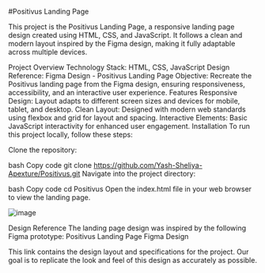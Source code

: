 #Positivus Landing Page


This project is the Positivus Landing Page, a responsive landing page design created using HTML, CSS, and JavaScript. It follows a clean and modern layout inspired by the Figma design, making it fully adaptable across multiple devices.

Project Overview
Technology Stack: HTML, CSS, JavaScript
Design Reference: Figma Design - Positivus Landing Page
Objective: Recreate the Positivus landing page from the Figma design, ensuring responsiveness, accessibility, and an interactive user experience.
Features
Responsive Design: Layout adapts to different screen sizes and devices for mobile, tablet, and desktop.
Clean Layout: Designed with modern web standards using flexbox and grid for layout and spacing.
Interactive Elements: Basic JavaScript interactivity for enhanced user engagement.
Installation
To run this project locally, follow these steps:

Clone the repository:

bash
Copy code
git clone https://github.com/Yash-Sheliya-Apexture/Positivus.git
Navigate into the project directory:

bash
Copy code
cd Positivus
Open the index.html file in your web browser to view the landing page.


![image](https://github.com/user-attachments/assets/f2e805cd-bd75-4d2e-9c87-45c504535c81)


Design Reference
The landing page design was inspired by the following Figma prototype: Positivus Landing Page Figma Design

This link contains the design layout and specifications for the project. Our goal is to replicate the look and feel of this design as accurately as possible.
